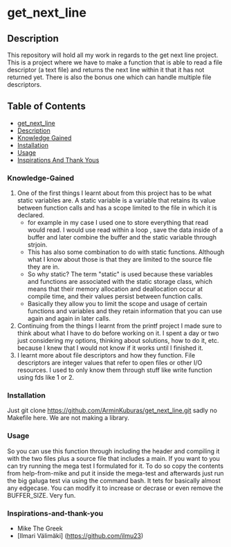# get_next_line


## Description
This repository will hold all my work in regards to the get next line project. This is a project where we have to make a function that is able to read a file descriptor (a text file) and returns the next line within it that it has not returned yet. There is also the bonus one which can handle multiple file descriptors. 


## Table of Contents

- [get_next_line](#get_next_line)
- [Description](#Description)
- [Knowledge Gained](#Knowledge-Gained)
- [Installation](#Installation)
- [Usage](#Usage)
- [Inspirations And Thank Yous](#inspirations-and-thank-you)

### Knowledge-Gained
1.  One of the first things I learnt about from this project has to be what static variables are.  A static variable is a variable that retains its value between function calls and has a scope limited to the file in which it is declared.
      - for example in my case I used one to store everything that read would read. I would use read within a loop  , save the data inside of a buffer and later combine the buffer and the static variable through strjoin.
      - This has also some combination to do with static functions. Although what I know about those is that they are limited to the source file they are in.
      - So why static? The term "static" is used because these variables and functions are associated with the static storage class, which means that their memory allocation and deallocation occur at compile time, and their values persist between function calls.
      - Basically they allow you to limit the scope and usage of certain functions and variables and they retain information that you can use again and again in later calls.
2.   Continuing from the things I learnt from the printf project I made sure to think about what I have to do before working on it. I spent a day or two just considering my options, thinking about solutions, how to do it, etc. because I knew that I would not know if it works until I finished it.
3.   I learnt more about file descriptors and how they function. File descriptors are integer values that refer to open files or other I/O resources. I used to only know them through stuff like write function using fds like 1 or 2.
### Installation
Just git clone https://github.com/ArminKuburas/get_next_line.git sadly no Makefile here. We are not making a library.
### Usage
So you can use this function through including the header and compiling it with the two files plus a source file that includes a main. If you want to you can try running the mega test I formulated for it. To do so copy the contents from help-from-mike and put it inside the mega-test and afterwards just run the big galuga test via using the command bash. It tets for basically almost any edgecase. You can modify it to increase or decrase or even remove the BUFFER_SIZE. Very fun.
### Inspirations-and-thank-you
-  Mike The Greek
-  [Ilmari Välimäki] (https://github.com/ilmu23)

